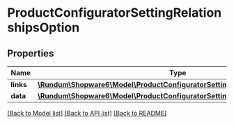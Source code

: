 # ProductConfiguratorSettingRelationshipsOption

## Properties
Name | Type | Description | Notes
------------ | ------------- | ------------- | -------------
**links** | [**\Rundum\Shopware6\Model\ProductConfiguratorSettingRelationshipsOptionLinks**](ProductConfiguratorSettingRelationshipsOptionLinks.md) |  | [optional] 
**data** | [**\Rundum\Shopware6\Model\ProductConfiguratorSettingRelationshipsOptionData**](ProductConfiguratorSettingRelationshipsOptionData.md) |  | [optional] 

[[Back to Model list]](../../README.md#documentation-for-models) [[Back to API list]](../../README.md#documentation-for-api-endpoints) [[Back to README]](../../README.md)

